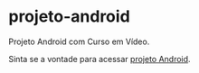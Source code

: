 # projeto-android
Projeto Android com Curso em Vídeo.

Sinta se a vontade para acessar <a href="https://davidmateusreis.github.io/projeto-android/">projeto Android</a>.
